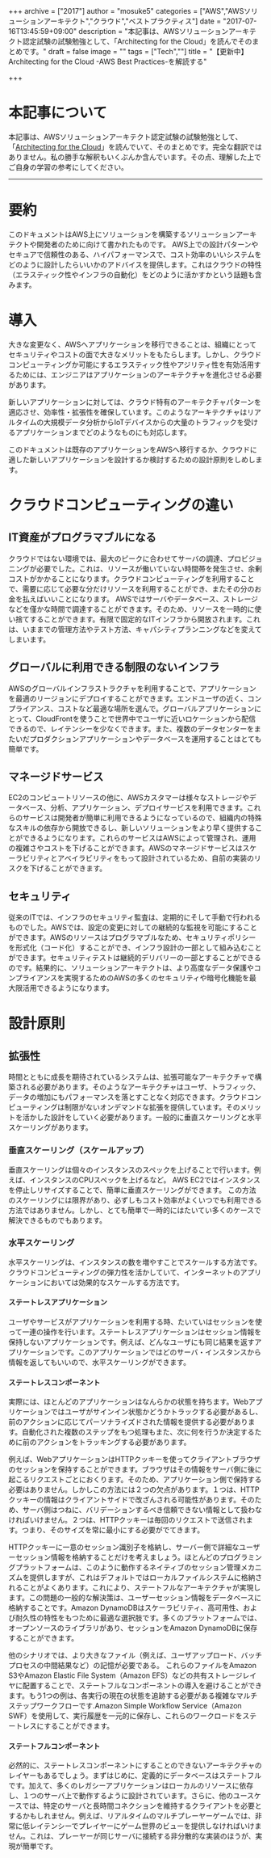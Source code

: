 +++
archive = ["2017"]
author = "mosuke5"
categories = ["AWS","AWSソリューションアーキテクト","クラウド","ベストプラクティス"]
date = "2017-07-16T13:45:59+09:00"
description = "本記事は、AWSソリューションアーキテクト認定試験の試験勉強として、「Architecting for the Cloud」を読んでそのまとめです。"
draft = false
image = ""
tags = ["Tech",""]
title = "【更新中】Architecting for the Cloud -AWS Best Practices-を解読する"

+++
# 本記事について
本記事は、AWSソリューションアーキテクト認定試験の試験勉強として、「[Architecting for the Cloud](https://d0.awsstatic.com/whitepapers/AWS_Cloud_Best_Practices.pdf)」を読んでいて、そのまとめです。完全な翻訳ではありません。私の勝手な解釈もいくぶんか含んでいます。その点、理解した上でご自身の学習の参考にしてください。

---

# 要約
このドキュメントはAWS上にソリューションを構築するソリューションアーキテクトや開発者のために向けて書かれたものです。
AWS上での設計パターンやセキュアで信頼性のある、ハイパフォーマンスで、コスト効率のいいシステムをどのように設計したらいいかのアドバイスを提供します。これはクラウドの特性（エラスティック性やインフラの自動化）をどのように活かすかという話題も含みます。

# 導入
大きな変更なく、AWSへアプリケーションを移行できることは、組織にとってセキュリティやコストの面で大きなメリットをもたらします。しかし、クラウドコンピューティングか可能にするエラスティック性やアジリティ性を有効活用するためには、エンジニアはアプリケーションのアーキテクチャを進化させる必要があります。

新しいアプリケーションに対しては、クラウド特有のアーキテクチャパターンを適応させ、効率性・拡張性を確保しています。このようなアーキテクチャはリアルタイムの大規模データ分析からIoTデバイスからの大量のトラフィックを受けるアプリケーションまでどのようなものにも対応します。

このドキュメントは既存のアプリケーションをAWSへ移行するか、クラウドに適した新しいアプリケーションを設計するか検討するための設計原則をしめします。

# クラウドコンピューティングの違い
## IT資産がプログラマブルになる
クラウドではない環境では、最大のピークに合わせてサーバの調達、プロビジョニングが必要でした。これは、リソースが働いていない時間帯を発生させ、余剰コストがかかることになります。クラウドコンピューティングを利用することで、需要に応じて必要な分だけリソースを利用することができ、またその分のお金を払えばいいことになります。
AWSではサーバやデータベース、ストレージなどを僅かな時間で調達することができます。そのため、リソースを一時的に使い捨てすることができます。有限で固定的なITインフラから開放されます。これは、いままでの管理方法やテスト方法、キャパシティプランニングなどを変えてしまいます。

## グローバルに利用できる制限のないインフラ
AWSのグローバルインフラストラクチャを利用することで、アプリケーションを最適のリージョンにデプロイすることができます。エンドユーザの近く、コンプライアンス、コストなど最適な場所を選んで。グローバルアプリケーションにとって、CloudFrontを使うことで世界中でユーザに近いロケーションから配信できるので、レイテンシーを少なくできます。また、複数のデータセンターをまたいだプロダクションアプリケーションやデータベースを運用することはとても簡単です。

## マネージドサービス
EC2のコンピュートリソースの他に、AWSカスタマーは様々なストレージやデータベース、分析、アプリケーション、デプロイサービスを利用できます。これらのサービスは開発者が簡単に利用できるようになっているので、組織内の特殊なスキルの依存から開放できるし、新しいソリューションをより早く提供することができるようになります。これらのサービスはAWSによって管理され、運用の複雑さやコストを下げることができます。AWSのマネージドサービスはスケーラビリティとアベイラビリティをもって設計されているため、自前の実装のリスクを下げることができます。

## セキュリティ
従来のITでは、インフラのセキュリティ監査は、定期的にそして手動で行われるものでした。AWSでは、設定の変更に対しての継続的な監視を可能にすることができます。AWSのリソースはプログラマブルなため、セキュリティポリシーを形式化（コード化）することができ、インフラ設計の一部として組み込むことができます。セキュリティテストは継続的デリバリーの一部とすることができるのです。結果的に、ソリューションアーキテクトは、より高度なデータ保護やコンプライアンスを実現するためのAWSの多くのセキュリティや暗号化機能を最大限活用できるようになります。


# 設計原則
## 拡張性
時間とともに成長を期待されているシステムは、拡張可能なアーキテクチャで構築される必要があります。そのようなアーキテクチャはユーザ、トラフィック、データの増加にもパフォーマンスを落とすことなく対応できます。クラウドコンピューティングは制限がないオンデマンドな拡張を提供しています。そのメリットを活かした設計をしていく必要があります。一般的に垂直スケーリングと水平スケーリングがあります。

### 垂直スケーリング（スケールアップ）
垂直スケーリングは個々のインスタンスのスペックを上げることで行います。例えば、インスタンスのCPUスペックを上げるなど。
AWS EC2ではインスタンスを停止しリサイズすることで、簡単に垂直スケーリングができます。
この方法のスケーリングには限界があり、必ずしもコスト効率がよくいつでも利用できる方法ではありません。しかし、とても簡単で一時的にはたいてい多くのケースで解決できるものでもあります。

### 水平スケーリング
水平スケーリングは、インスタンスの数を増やすことでスケールする方法です。クラウドコンピューティングの弾力性を活かしていて、インターネットのアプリケーションにおいては効果的なスケールする方法です。

#### ステートレスアプリケーション
ユーザやサービスがアプリケーションを利用する時、たいていはセッションを使って一連の操作を行います。ステートレスアプリケーションはセッション情報を保持しないアプリケーションです。例えば、どんなユーザにも同じ結果を返すアプリケーションです。このアプリケーションではどのサーバ・インスタンスから情報を返してもいいので、水平スケーリングができます。

#### ステートレスコンポーネント
実際には、ほとんどのアプリケーションはなんらかの状態を持ちます。Webアプリケーションではユーザがサインイン状態かどうかトラックする必要があるし、前のアクションに応じてパーソナライズドされた情報を提供する必要があります。自動化された複数のステップをもつ処理もまた、次に何を行うか決定するために前のアクションをトラッキングする必要があります。

例えば、WebアプリケーションはHTTPクッキーを使ってクライアントブラウザのセッションを保持することができます。ブラウザはその情報をサーバ側に後に起こるリクエストごとにおくります。そのため、アプリケーション側で保持する必要はありません。しかしこの方法には２つの欠点があります。１つは、HTTPクッキーの情報はクライアントサイドで改ざんされる可能性があります。そのため、サーバ側はつねに、バリデーションするべき信頼できない情報として扱わなければいけません。２つは、HTTPクッキーは毎回のリクエストで送信されます。つまり、そのサイズを常に最小にする必要がでてきます。

HTTPクッキーに一意のセッション識別子を格納し、サーバー側で詳細なユーザーセッション情報を格納することだけを考えましょう。ほとんどのプログラミングプラットフォームは、このように動作するネイティブのセッション管理メカニズムを提供しますが、これはデフォルトではローカルファイルシステムに格納されることがよくあります。これにより、ステートフルなアーキテクチャが実現します。この問題の一般的な解決策は、ユーザーセッション情報をデータベースに格納することです。Amazon DynamoDBはスケーラビリティ、高可用性、および耐久性の特性をもつために最適な選択肢です。多くのプラットフォームでは、オープンソースのライブラリがあり、セッションをAmazon DynamoDBに保存することができます。

他のシナリオでは、より大きなファイル（例えば、ユーザアップロード、バッチプロセスの中間結果など）の記憶が必要である。 これらのファイルをAmazon S3やAmazon Elastic File System（Amazon EFS）などの共有ストレージレイヤに配置することで、ステートフルなコンポーネントの導入を避けることができます。もう1つの例は、各実行の現在の状態を追跡する必要がある複雑なマルチステップワークフローです.Amazon Simple Workflow Service（Amazon SWF）を使用して、実行履歴を一元的に保存し、これらのワークロードをステートレスにすることができます。

#### ステートフルコンポーネント
必然的に、ステートレスコンポーネントにすることのできないアーキテクチャのレイヤーもあるでしょう。まずはじめに、定義的にデータベースはステートフルです。加えて、多くのレガシーアプリケーションはローカルのリソースに依存し、１つのサーバ上で動作するように設計されています。さらに、他のユースケースでは、特定のサーバと長時間コネクションを維持するクライアントを必要とするかもしれません。例えば、リアルタイムのマルチプレーヤーゲームでは、非常に低レイテンシーでプレイヤーにゲーム世界のビューを提供しなければいけません。これは、プレーヤーが同じサーバに接続する非分散的な実装のほうが、実現が簡単です。